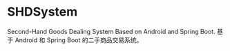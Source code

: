 # SHDSystem
Second-Hand Goods Dealing System Based on Android and Spring Boot. 基于 Android 和 Spring Boot 的二手商品交易系统。
